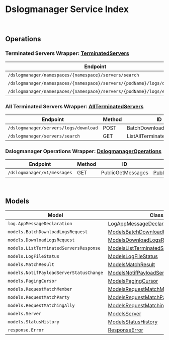 # Dslogmanager Service Index

&nbsp;  

## Operations

### Terminated Servers Wrapper:  [TerminatedServers](../../src/main/java/net/accelbyte/sdk/api/dslogmanager/wrappers/TerminatedServers.java)
| Endpoint | Method | ID | Class | Example |
|---|---|---|---|---|
| `/dslogmanager/namespaces/{namespace}/servers/search` | GET | ListTerminatedServers | [ListTerminatedServers](../../src/main/java/net/accelbyte/sdk/api/dslogmanager/operations/terminated_servers/ListTerminatedServers.java) | [ListTerminatedServers](../../samples/cli/src/main/java/net/accelbyte/sdk/cli/api/dslogmanager/terminated_servers/ListTerminatedServers.java) |
| `/dslogmanager/namespaces/{namespace}/servers/{podName}/logs/download` | GET | DownloadServerLogs | [DownloadServerLogs](../../src/main/java/net/accelbyte/sdk/api/dslogmanager/operations/terminated_servers/DownloadServerLogs.java) | [DownloadServerLogs](../../samples/cli/src/main/java/net/accelbyte/sdk/cli/api/dslogmanager/terminated_servers/DownloadServerLogs.java) |
| `/dslogmanager/namespaces/{namespace}/servers/{podName}/logs/exists` | GET | CheckServerLogs | [CheckServerLogs](../../src/main/java/net/accelbyte/sdk/api/dslogmanager/operations/terminated_servers/CheckServerLogs.java) | [CheckServerLogs](../../samples/cli/src/main/java/net/accelbyte/sdk/cli/api/dslogmanager/terminated_servers/CheckServerLogs.java) |

### All Terminated Servers Wrapper:  [AllTerminatedServers](../../src/main/java/net/accelbyte/sdk/api/dslogmanager/wrappers/AllTerminatedServers.java)
| Endpoint | Method | ID | Class | Example |
|---|---|---|---|---|
| `/dslogmanager/servers/logs/download` | POST | BatchDownloadServerLogs | [BatchDownloadServerLogs](../../src/main/java/net/accelbyte/sdk/api/dslogmanager/operations/all_terminated_servers/BatchDownloadServerLogs.java) | [BatchDownloadServerLogs](../../samples/cli/src/main/java/net/accelbyte/sdk/cli/api/dslogmanager/all_terminated_servers/BatchDownloadServerLogs.java) |
| `/dslogmanager/servers/search` | GET | ListAllTerminatedServers | [ListAllTerminatedServers](../../src/main/java/net/accelbyte/sdk/api/dslogmanager/operations/all_terminated_servers/ListAllTerminatedServers.java) | [ListAllTerminatedServers](../../samples/cli/src/main/java/net/accelbyte/sdk/cli/api/dslogmanager/all_terminated_servers/ListAllTerminatedServers.java) |

### Dslogmanager Operations Wrapper:  [DslogmanagerOperations](../../src/main/java/net/accelbyte/sdk/api/dslogmanager/wrappers/DslogmanagerOperations.java)
| Endpoint | Method | ID | Class | Example |
|---|---|---|---|---|
| `/dslogmanager/v1/messages` | GET | PublicGetMessages | [PublicGetMessages](../../src/main/java/net/accelbyte/sdk/api/dslogmanager/operations/dslogmanager_operations/PublicGetMessages.java) | [PublicGetMessages](../../samples/cli/src/main/java/net/accelbyte/sdk/cli/api/dslogmanager/dslogmanager_operations/PublicGetMessages.java) |


&nbsp;  

## Models

| Model | Class |
|---|---|
| `log.AppMessageDeclaration` | [LogAppMessageDeclaration](../../src/main/java/net/accelbyte/sdk/api/dslogmanager/models/LogAppMessageDeclaration.java) |
| `models.BatchDownloadLogsRequest` | [ModelsBatchDownloadLogsRequest](../../src/main/java/net/accelbyte/sdk/api/dslogmanager/models/ModelsBatchDownloadLogsRequest.java) |
| `models.DownloadLogsRequest` | [ModelsDownloadLogsRequest](../../src/main/java/net/accelbyte/sdk/api/dslogmanager/models/ModelsDownloadLogsRequest.java) |
| `models.ListTerminatedServersResponse` | [ModelsListTerminatedServersResponse](../../src/main/java/net/accelbyte/sdk/api/dslogmanager/models/ModelsListTerminatedServersResponse.java) |
| `models.LogFileStatus` | [ModelsLogFileStatus](../../src/main/java/net/accelbyte/sdk/api/dslogmanager/models/ModelsLogFileStatus.java) |
| `models.MatchResult` | [ModelsMatchResult](../../src/main/java/net/accelbyte/sdk/api/dslogmanager/models/ModelsMatchResult.java) |
| `models.NotifPayloadServerStatusChange` | [ModelsNotifPayloadServerStatusChange](../../src/main/java/net/accelbyte/sdk/api/dslogmanager/models/ModelsNotifPayloadServerStatusChange.java) |
| `models.PagingCursor` | [ModelsPagingCursor](../../src/main/java/net/accelbyte/sdk/api/dslogmanager/models/ModelsPagingCursor.java) |
| `models.RequestMatchMember` | [ModelsRequestMatchMember](../../src/main/java/net/accelbyte/sdk/api/dslogmanager/models/ModelsRequestMatchMember.java) |
| `models.RequestMatchParty` | [ModelsRequestMatchParty](../../src/main/java/net/accelbyte/sdk/api/dslogmanager/models/ModelsRequestMatchParty.java) |
| `models.RequestMatchingAlly` | [ModelsRequestMatchingAlly](../../src/main/java/net/accelbyte/sdk/api/dslogmanager/models/ModelsRequestMatchingAlly.java) |
| `models.Server` | [ModelsServer](../../src/main/java/net/accelbyte/sdk/api/dslogmanager/models/ModelsServer.java) |
| `models.StatusHistory` | [ModelsStatusHistory](../../src/main/java/net/accelbyte/sdk/api/dslogmanager/models/ModelsStatusHistory.java) |
| `response.Error` | [ResponseError](../../src/main/java/net/accelbyte/sdk/api/dslogmanager/models/ResponseError.java) |
